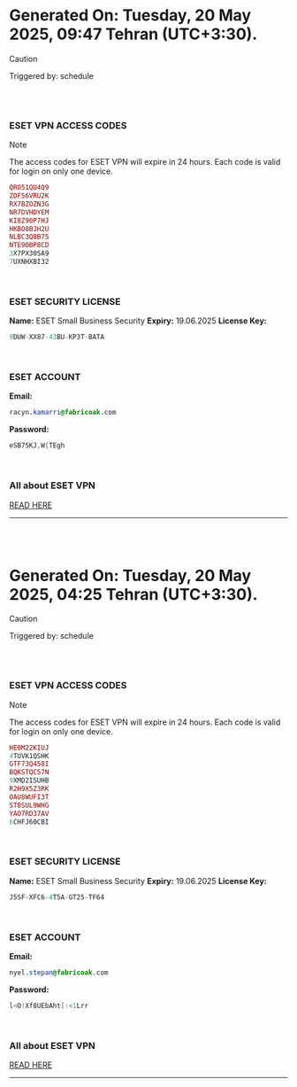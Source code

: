 # Generated On: Tuesday, 20 May 2025, 09:47 Tehran (UTC+3:30).

> [!CAUTION]
> Triggered by: schedule

<br><br>

### ESET VPN ACCESS CODES

> [!NOTE]
> The access codes for ESET VPN will expire in 24 hours.
> Each code is valid for login on only one device.

```ruby
QRO51QU4Q9
ZDF56VRU2K
RX7BZOZN3G
NR7DVHDYEM
KI8Z90P7HJ
HKBO8BJH2U
NLBC3Q8B75
NTE90BP8CD
3X7PX30SA9
7UXNHXBI32
```

<br>

### ESET SECURITY LICENSE

**Name:** ESET Small Business Security
**Expiry:** 19.06.2025
**License Key:**

```POV-Ray SDL
9DUW-XX87-43BU-KP3T-BATA
```

<br>

### ESET ACCOUNT

**Email:**

```CSS
racyn.kamarri@fabricoak.com
```

**Password:**

```POV-Ray SDL
eSB75KJ,W{TEgh
```

<br>

### All about ESET VPN

[READ HERE](https://t.me/F_NiREvil/2113)

---

<br><br>

# Generated On: Tuesday, 20 May 2025, 04:25 Tehran (UTC+3:30).

> [!CAUTION]
> Triggered by: schedule

<br><br>

### ESET VPN ACCESS CODES

> [!NOTE]
> The access codes for ESET VPN will expire in 24 hours.
> Each code is valid for login on only one device.

```ruby
HE0M22KIUJ
4TUVK1QSHK
GTF73Q458I
BQKSTQC57N
9XMD2ISUHB
R2H9X5Z3RK
OAU8WUFI3T
ST8SUL9WHG
YAO7RD37AV
6CHFJ60CBI
```

<br>

### ESET SECURITY LICENSE

**Name:** ESET Small Business Security
**Expiry:** 19.06.2025
**License Key:**

```POV-Ray SDL
J5SF-XFC6-4T5A-GT25-TF64
```

<br>

### ESET ACCOUNT

**Email:**

```CSS
nyel.stepan@fabricoak.com
```

**Password:**

```POV-Ray SDL
l<O!Xf8UEbAht[:<1Lrr
```

<br>

### All about ESET VPN

[READ HERE](https://t.me/F_NiREvil/2113)

---

<br><br>

